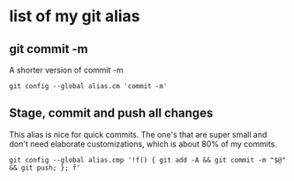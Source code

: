 # list of my git alias

## git commit -m

A shorter version of commit -m

```git
git config --global alias.cm 'commit -m'
```

## Stage, commit and push all changes

This alias is nice for quick commits. The one's that are super small and don't need elaborate customizations, which is about 80% of my commits.

```git
git config --global alias.cmp '!f() { git add -A && git commit -m "$@" && git push; }; f'
```
